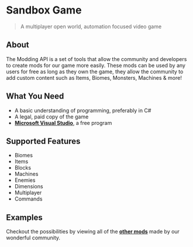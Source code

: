 # Sandbox Game

> A multiplayer open world, automation focused video game

## About
The Modding API is a set of tools that allow the community and developers to create mods for our game more easily. These mods can be used by any users for free as long as they own the game, they allow the community to add custom content such as Items, Biomes, Monsters, Machines & more!

## What You Need
- A basic understanding of programming, preferably in C#
- A legal, paid copy of the game
- **[Microsoft Visual Studio](https://https://visualstudio.microsoft.com/)**, a free program 

## Supported Features
- Biomes
- Items
- Blocks
- Machines
- Enemies
- Dimensions
- Multiplayer
- Commands

## Examples
Checkout the possibilities by viewing all of the **[other mods](https://docs.jackdonaldson.net/examples)** made by our wonderful community.